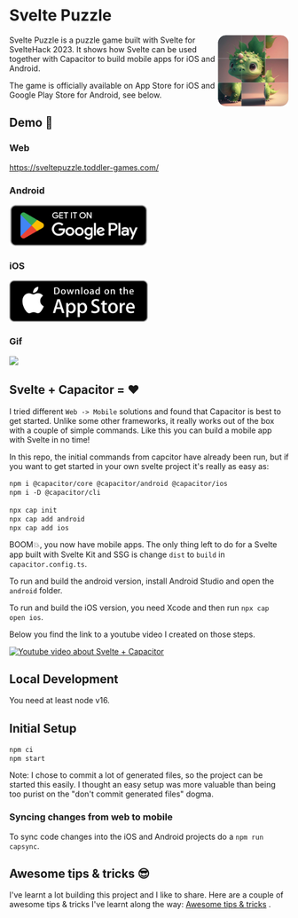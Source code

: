 # Svelte Puzzle

<img src="./artwork/readme-assets/app-icon.rounded.256.png" align="right"
     alt="Svelte Puzzle Logo" width="128" height="128">

Svelte Puzzle is a puzzle game built with Svelte for SvelteHack 2023. It shows how Svelte can be used together with Capacitor to build mobile apps for iOS and Android.

The game is officially available on App Store for iOS and Google Play Store for Android, see below.

## Demo 🚀

### Web

https://sveltepuzzle.toddler-games.com/

### Android

<a href="https://play.google.com/store/apps/details?id=com.toddlergames.sveltepuzzle">
  <img src="./artwork/readme-assets/badge-android.png" width="250">
</a>

### iOS

<a href="https://apps.apple.com/app/svelte-puzzle/id6447557105">
  <img src="./artwork/readme-assets/badge-ios.png" width="250">
</a>

### Gif

![](./artwork/readme-assets/trailer.v2.gif)

## Svelte + Capacitor = ❤️

I tried different `Web -> Mobile` solutions and found that Capacitor is best to get started. Unlike some other frameworks, it really works out of the box with a couple of simple commands. Like this you can build a mobile app with Svelte in no time!

In this repo, the initial commands from capcitor have already been run, but if you want to get started in your own svelte project it's really as easy as:

```
npm i @capacitor/core @capacitor/android @capacitor/ios
npm i -D @capacitor/cli

npx cap init
npx cap add android
npx cap add ios
```

BOOM💥, you now have mobile apps. The only thing left to do for a Svelte app built with Svelte Kit and SSG is change `dist` to `build` in `capacitor.config.ts`.

To run and build the android version, install Android Studio and open the `android` folder.

To run and build the iOS version, you need Xcode and then run `npx cap open ios`.

Below you find the link to a youtube video I created on those steps.

[![Youtube video about Svelte + Capacitor](https://img.youtube.com/vi/rlNms8xoLXo/0.jpg)](https://www.youtube.com/watch?v=rlNms8xoLXo)

## Local Development

You need at least node v16.

## Initial Setup

```
npm ci
npm start
```

Note: I chose to commit a lot of generated files, so the project can be started this easily. I thought an easy setup was more valuable than being too purist on the "don't commit generated files" dogma.

### Syncing changes from web to mobile

To sync code changes into the iOS and Android projects do a `npm run capsync`.

## Awesome tips & tricks 😎

I've learnt a lot building this project and I like to share. Here are a couple of awesome tips & tricks I've learnt along the way: [Awesome tips & tricks](./AWESOME.md) .
